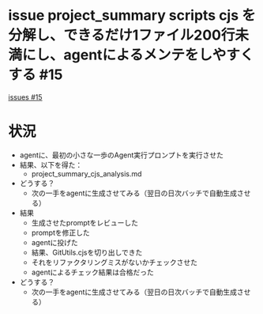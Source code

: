 # issue project_summary scripts cjs を分解し、できるだけ1ファイル200行未満にし、agentによるメンテをしやすくする #15
[issues #15](https://github.com/cat2151/github-actions/issues/15)

# 状況
- agentに、最初の小さな一歩のAgent実行プロンプトを実行させた
- 結果、以下を得た：
    - project_summary_cjs_analysis.md
- どうする？
    - 次の一手をagentに生成させてみる（翌日の日次バッチで自動生成させる）
- 結果
    - 生成させたpromptをレビューした
    - promptを修正した
    - agentに投げた
    - 結果、GitUtils.cjsを切り出しできた
    - それをリファクタリングミスがないかチェックさせた
    - agentによるチェック結果は合格だった
- どうする？
    - 次の一手をagentに生成させてみる（翌日の日次バッチで自動生成させる）
